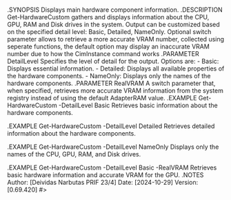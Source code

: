 ﻿#
.SYNOPSIS
    Displays main hardware component information.
.DESCRIPTION
    Get-HardwareCustom gathers and displays information about the CPU, GPU, RAM and Disk drives in the system.
    Output can be customized based on the specified detail level: Basic, Detailed, NameOnly. 
    Optional switch parameter allows to retrieve a more accurate VRAM number, collected using seperate functions, the default option may display an inaccurate VRAM number due to how the CimInstance command works
.PARAMETER DetailLevel
    Specifies the level of detail for the output. Options are:
    - Basic: Displays essential information.
    - Detailed: Displays all available properties of the hardware components.
    - NameOnly: Displays only the names of the hardware components.
.PARAMETER RealVRAM
    A switch parameter that, when specified, retrieves more accurate VRAM information from the 
    system registry instead of using the default AdapterRAM value.
.EXAMPLE
    Get-HardwareCustom -DetailLevel Basic
    Retrieves basic information about the hardware components.

.EXAMPLE
    Get-HardwareCustom -DetailLevel Detailed
    Retrieves detailed information about the hardware components.

.EXAMPLE
    Get-HardwareCustom -DetailLevel NameOnly
    Displays only the names of the CPU, GPU, RAM, and Disk drives.

.EXAMPLE
    Get-HardwareCustom -DetailLevel Basic -RealVRAM
    Retrieves basic hardware information and accurate VRAM for the GPU.
.NOTES
    Author: [Deividas Narbutas PRIF 23/4]
    Date: [2024-10-29]
    Version: [0.69.420]
#>
